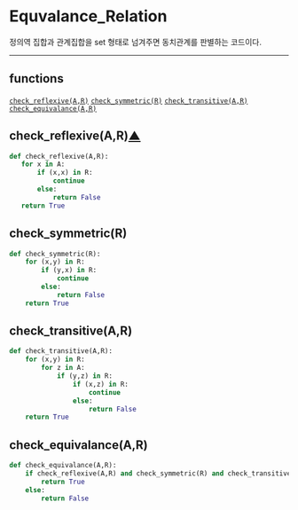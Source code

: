 # Equvalance_Relation
정의역 집합과 관계집합을 set 형태로 넘겨주면 동치관계를 판별하는 코드이다.

---
## functions
[`check_reflexive(A,R)`](#check_reflexive(A,R))
[`check_symmetric(R)`](#check_symmetric(R))
[`check_transitive(A,R)`](#check_transitive(A,R))
[`check_equivalance(A,R)`](#check_equivalance(A,R))

## check_reflexive(A,R)[▲](#functions)
```python
def check_reflexive(A,R):
   for x in A:
       if (x,x) in R:
           continue
       else:
           return False
   return True
```

## check_symmetric(R)
```python
def check_symmetric(R):
    for (x,y) in R:
        if (y,x) in R:
            continue
        else:
            return False
    return True
```

## check_transitive(A,R)
```python
def check_transitive(A,R):
    for (x,y) in R:
        for z in A:
            if (y,z) in R:
                if (x,z) in R:
                    continue
                else:
                    return False
    return True
```

## check_equivalance(A,R)
```python
def check_equivalance(A,R):
    if check_reflexive(A,R) and check_symmetric(R) and check_transitive(A,R):
        return True
    else:
        return False
```
